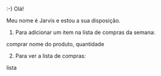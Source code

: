 :-) Olá!

Meu nome é Jarvis e estou a sua disposição.

1) Para adicionar um item na lista de compras da semana:

comprar nome do produto, quantidade

2) Para ver a lista de compras:

lista
